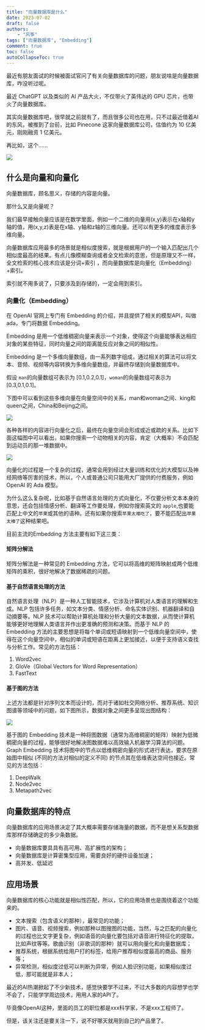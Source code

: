 ```yaml
---
title: "向量数据库是什么"
date: 2023-07-02
draft: false
authors:
    - "风筝"
tags: ["向量数据库", "Embedding"]
comment: true
toc: false
autoCollapseToc: true
---
```


最近有朋友面试的时候被面试官问了有关向量数据库的问题，朋友说啥是向量数据库，咋没听过呢。

最近 ChatGPT 以及类似的 AI 产品大火，不仅带火了英伟达的 GPU 芯片，也带火了向量数据库。

其实向量数据库吧，很早就之前就有了，而且很多公司也在用，只不过最近借着AI的东风，被推到了台前，比如 Pinecone 这家向量数据库公司，估值约为 10 亿美元，刚刚融资 1 亿美元。

再比如，这个......

![](https://hexo.moonkite.cn/blog/image-20230625163312478.png)

## 什么是向量和向量化

向量数据库，顾名思义，存储的内容是向量。

那什么又是向量呢？

我们最早接触向量应该是在数学里面，例如一个二维的向量用(x,y)表示在x轴和y轴的值，用(x,y,z)表是在x轴、y轴和z轴的三维向量。还可以有更多的维度表示多维向量。

向量数据库应用最多的场景就是相似度搜索，就是根据用户的一个输入匹配出几个相似度最高的结果。有点儿像模糊查询或者全文检索的意思，但是原理又不一样，全文检索的核心技术应该是分词+索引 ，而向量数据库是向量化（Embedding）+索引。

索引就不用多说了，只要涉及到存储的，一定会用到索引。

### 向量化（Embedding）

在 OpenAI 官网上专门有 Embedding 的介绍，并且提供了相关的模型API，叫做 ada，专门将数据 Embedding。

Embedding 是用一个低维稠密向量来表示一个对象，使得这个向量能够表达相应对象的某些特征，同时向量之间的距离能反应对象之间的相似性。

Embedding 是一个多维向量数组，由一系列数字组成，通过相关的算法可以将文本、音频、视频等内容转换为多维向量数组，并最终存储到向量数据库中。

假设 `man`的向量数组可表示为 [0.1,0.2,0.1]，`woman`的向量数组可表示为[0.3,0.1,0.1]。

下图中可以看到这些多维向量在向量空间中的关系，man和woman之间、king和queen之间，China和Beijing之间。

![](https://hexo.moonkite.cn/blog/Fvp0qCEXgAA6bnU.jpeg)

各种各样的内容进行向量化之后，最终在向量空间会形成或近或疏的关系。比如下面这幅图中可以看出，如果你搜索一个动物相关的内容，肯定（大概率）不会匹配到运动员的那一堆数据中。

![](https://hexo.moonkite.cn/blog/1E2148AA-E0A2-4953-99F5-6E5255AC16D4.png)

向量化的过程是一个复杂的过程，通常会用到经过大量训练和优化的大模型以及神经网络等厉害的技术，所以，个人或普通公司只能用大厂提供的付费服务，例如OpenAI 的 Ada 模型。

为什么这么复杂呢，比如基于自然语言处理的方式向量化，不仅要分析文本本身的意思，还会包括情感分析、翻译等工作要处理，例如你搜索英文的 `apple`,也要能匹配上中文的`苹果`或其他的语种。还有如果你搜索`苹果太难吃了`，要不能匹配出`苹果太棒了`这种结果吧。

目前主流的Embedding 方法主要有如下这三类：

#### 矩阵分解法

矩阵分解法是一种常见的 Embedding 方法，它可以将高维的矩阵映射成两个低维矩阵的乘积，很好地解决了数据稀疏的问题。

#### 基于自然语言处理的方法 

自然语言处理（NLP）是一种人工智能技术，它涉及计算机对人类语言的理解和生成。NLP 包括许多任务，如文本分类、情感分析、命名实体识别、机器翻译和自动摘要等。NLP 技术可以帮助计算机处理和分析大量的文本数据，从而使计算机能够更好地理解人类语言并作出更准确的预测和决策。而基于 NLP 的 Embedding 方法的主要思想是将每个单词或短语映射到一个低维向量空间中，使得在这个向量空间中，相似的单词或短语在距离上更加接近，以便于支持语义查找与分析工作。常见的方法包括：

1. Word2vec
2. GloVe（Global Vectors for Word Representation）
3. FastText

#### 基于图的方法

上述方法都是针对序列文本而设计的，而对于诸如社交网络分析、推荐系统、知识图谱等领域中的问题，如下图所示，数据对象之间更多呈现出图结构：

![](https://hexo.moonkite.cn/blog/graph-data.png)

基于图的 Embedding 技术是一种将图数据（通常为高维稠密的矩阵）映射为低微稠密向量的过程，能够很好地解决图数据难以高效输入机器学习算法的问题。Graph Embedding 技术将图中的节点以低维稠密向量的形式进行表达，要求在原始图中相似 (不同的方法对相似的定义不同) 的节点其在低维表达空间也接近。常见的方法包括：

1. DeepWalk
2. Node2vec
3. Metapath2vec

## 向量数据库的特点

向量数据库的应用场景决定了其大概率需要存储海量的数据，而不是想关系型数据库那样存储确定的多少条数据。

- 向量数据库要具具有高可用、高扩展性的架构；
- 向量数据库是计算密集型应用，需要良好的硬件设备加速；
- 高并发、低延迟

## 应用场景

向量数据库的核心功能就是相似性匹配，所以，它的应用场景也是围绕着这个功能来的。

- 文本搜索（包含语义的那种），最常见的功能；
- 图片、语音、视频搜索，例如那种以图搜图的功能，当然，与之匹配的向量化的过程也比文字更复杂，例如语音的向量化要包括对语音进行特征化的提取，比如声纹等等。歌曲识别（非歌词的那种）就可以用向量化和向量数据库；
- 推荐系统，根据系统给用户打的标签，给用户推荐相似度最高的商品、服务等；
- 异常检测，相似度过低可以判断为异常，例如人脸识别功能，如果相似度过低，那可能就是非本人；



最近的AI热潮掀起了不少新技术，感觉快要学不过来，不过大多数的内容想学也学不会了，只能学学周边技术，用用人家的API了。

毕竟像OpenAI这种，里面的员工的职位都是xxx科学家，不是xxx工程师了。

但是，该关注还是要关注一下，说不好哪天就用到自己的产品里了。
